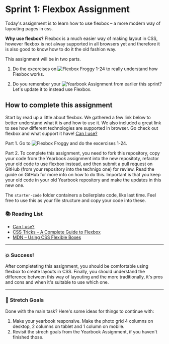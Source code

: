 # Sprint 1: Flexbox Assignment

Today's assignment is to learn how to use flexbox – a more modern way of layouting pages in css. 

**Why use flexbox?** Flexbox is a much easier way of making layout in CSS, however flexbox is not alway supported in all browsers yet and therefore it is also good to know how to do it the old fashion way. 

This assignment will be in two parts. 

1. Do the excercises on ![Flexbox Froggy](http://flexboxfroggy.com/) 1-24 to really understand how Flexbox works. 

2. Do you remember your ![Yearbook Assignment](https://github.com/Technigo/assignment-yearbook) from earlier this sprint? Let's update it to instead use Flexbox. 


## How to complete this assignment

Start by read up a little about flexbox. We gathered a few link below to better understand what it is and how to use it. We also included a great link to see how different technologies are supported in browser. Go check out flexbox and what support it have! [Can I use?](https://caniuse.com/)

Part 1. Go to ![Flexbox Froggy](http://flexboxfroggy.com/) and do the excercises 1-24. 

Part 2. To complete this assignment, you need to fork this repository, copy your code from the Yearbook assignment into the new repositoty, refactor your old code to use flexbox instead, and then submit a pull request on GitHub (from your repository into the technigo one) for review. Read the guide on GitHub for more info on how to do this. Important is that you keep your old code in your old Yearbook repository and make the updates in this new one. 

The `starter-code` folder containers a boilerplate code, like last time. Feel free to use this as your file structure and copy your code into these. 

### :books: Reading List

* [Can I use?](https://caniuse.com/#search=flexbox)
* [CSS Tricks – A Complete Guide to Flexbox](https://css-tricks.com/snippets/css/a-guide-to-flexbox/)
* [MDN – Using CSS Flexible Boxes](https://developer.mozilla.org/en-US/docs/Web/CSS/CSS_Flexible_Box_Layout/Using_CSS_flexible_boxes)

---

### :boom: Success!

After completeting this assignment, you should be comfortable using flexbox to create layouts in CSS. Finally, you should understand the difference between this way of layouting and the more traditionally, it's pros and cons and when it's suitable to use which one. 

---

### :runner: Stretch Goals

Done with the main task? Here's some ideas for things to continue with:

1. Make your yearbook responsive. Make the photo grid 4 columns on desktop, 2 columns on tablet and 1 column on mobile. 
2. Revisit the strech goals from the Yearbook Assignment, if you haven't finished those. 

